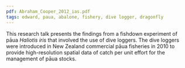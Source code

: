 ```yaml
---
pdf: Abraham_Cooper_2012_ias.pdf
tags: edward, paua, abalone, fishery, dive logger, dragonfly
---
```

This research talk presents the findings from a fishdown experiment of pāua *Haliotis iris* that involved the use of dive loggers.  The dive loggers were introduced in New Zealand commercial pāua fisheries in 2010 to provide high-resolution spatial data of catch per unit effort for the management of pāua stocks.
